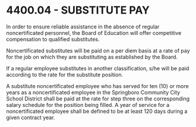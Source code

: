 4400.04 - SUBSTITUTE PAY
========================

In order to ensure reliable assistance in the absence of regular
noncertificated personnel, the Board of Education will offer competitive
compensation to qualified substitutes.

Noncertificated substitutes will be paid on a per diem basis at a rate
of pay for the job on which they are substituting as established by the
Board.

If a regular employee substitutes in another classification, s/he will
be paid according to the rate for the substitute position.

A substitute noncertificated employee who has served for ten (10) or
more years as a noncertificated employee in the Springboro Community
City School District shall be paid at the rate for step three on the
corresponding salary schedule for the position being filled. A year of
service for a noncertificated employee shall be defined to be at least
120 days during a given contract year.
